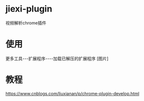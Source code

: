 # jiexi-plugin
视频解析chrome插件
# 使用
更多工具---扩展程序----加载已解压的扩展程序
[图片]
# 教程
https://www.cnblogs.com/liuxianan/p/chrome-plugin-develop.html

